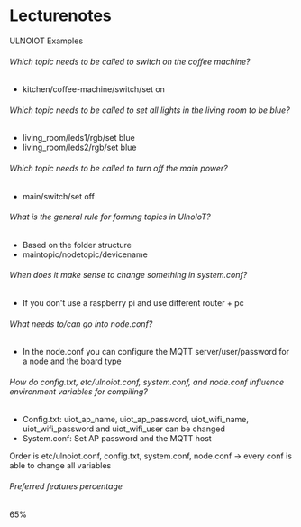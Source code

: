 # Lecturenotes
ULNOIOT Examples
###### Which topic needs to be called to switch on the coffee machine?
* kitchen/coffee-machine/switch/set on
###### Which topic needs to be called to set all lights in the living room to be blue?
* living_room/leds1/rgb/set blue
* living_room/leds2/rgb/set blue
###### Which topic needs to be called to turn off the main power?
* main/switch/set off

###### What is the general rule for forming topics in UlnoIoT?
* Based on the folder structure
* maintopic/nodetopic/devicename
###### When does it make sense to change something in system.conf?
* If you don't use a raspberry pi and use different router + pc
###### What needs to/can go into node.conf?
* In the node.conf you can configure the MQTT server/user/password for a node and the board type
###### How do config.txt, etc/ulnoiot.conf, system.conf, and node.conf influence environment variables for compiling?
* Config.txt: uiot_ap_name, uiot_ap_password, uiot_wifi_name, uiot_wifi_password and uiot_wifi_user can be changed
* System.conf: Set AP password and the MQTT host

Order is etc/ulnoiot.conf, config.txt, system.conf, node.conf -> every conf is able to change all variables

###### Preferred features percentage
65%
